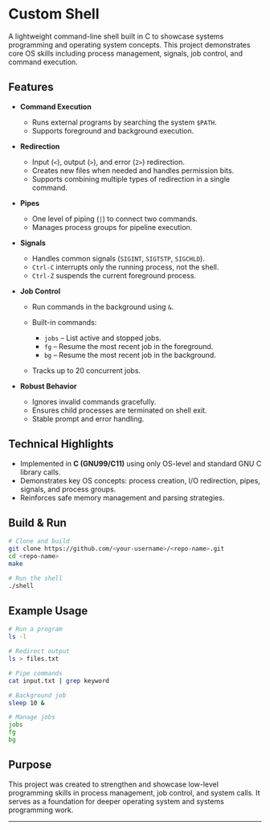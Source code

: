 # Custom Shell

A lightweight command-line shell built in C to showcase systems programming and operating system concepts. This project demonstrates core OS skills including process management, signals, job control, and command execution.

## Features

* **Command Execution**

  * Runs external programs by searching the system `$PATH`.
  * Supports foreground and background execution.

* **Redirection**

  * Input (`<`), output (`>`), and error (`2>`) redirection.
  * Creates new files when needed and handles permission bits.
  * Supports combining multiple types of redirection in a single command.

* **Pipes**

  * One level of piping (`|`) to connect two commands.
  * Manages process groups for pipeline execution.

* **Signals**

  * Handles common signals (`SIGINT`, `SIGTSTP`, `SIGCHLD`).
  * `Ctrl-C` interrupts only the running process, not the shell.
  * `Ctrl-Z` suspends the current foreground process.

* **Job Control**

  * Run commands in the background using `&`.
  * Built-in commands:

    * `jobs` – List active and stopped jobs.
    * `fg` – Resume the most recent job in the foreground.
    * `bg` – Resume the most recent job in the background.
  * Tracks up to 20 concurrent jobs.

* **Robust Behavior**

  * Ignores invalid commands gracefully.
  * Ensures child processes are terminated on shell exit.
  * Stable prompt and error handling.

## Technical Highlights

* Implemented in **C (GNU99/C11)** using only OS-level and standard GNU C library calls.
* Demonstrates key OS concepts: process creation, I/O redirection, pipes, signals, and process groups.
* Reinforces safe memory management and parsing strategies.

## Build & Run

```bash
# Clone and build
git clone https://github.com/<your-username>/<repo-name>.git
cd <repo-name>
make

# Run the shell
./shell
```

## Example Usage

```bash
# Run a program
ls -l

# Redirect output
ls > files.txt

# Pipe commands
cat input.txt | grep keyword

# Background job
sleep 10 &

# Manage jobs
jobs
fg
bg
```

## Purpose

This project was created to strengthen and showcase low-level programming skills in process management, job control, and system calls. It serves as a foundation for deeper operating system and systems programming work.

---
